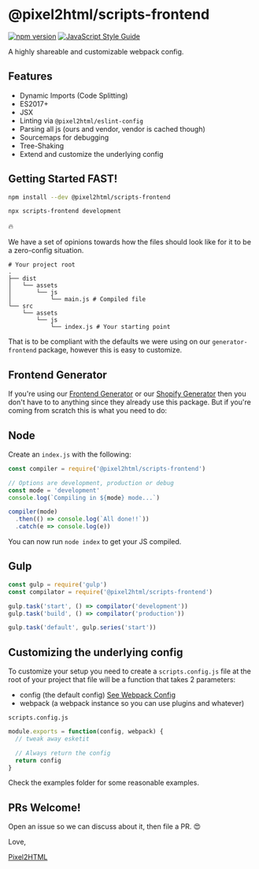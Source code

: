 # @pixel2html/scripts-frontend

[![npm version](https://badge.fury.io/js/%40pixel2html%2Fscripts-frontend.svg)](https://badge.fury.io/js/%40pixel2html%2Fscripts-frontend)
[![JavaScript Style Guide](https://img.shields.io/badge/code_style-standard-brightgreen.svg)](https://standardjs.com)

A highly shareable and customizable webpack config.

## Features

- Dynamic Imports (Code Splitting)
- ES2017+
- JSX
- Linting via `@pixel2html/eslint-config`
- Parsing all js (ours and vendor, vendor is cached though)
- Sourcemaps for debugging
- Tree-Shaking
- Extend and customize the underlying config

## Getting Started FAST!

```sh
npm install --dev @pixel2html/scripts-frontend
```


```sh
npx scripts-frontend development
```

:fire:

We have a set of opinions towards how the files should look like for it to be a zero-config situation.

```
# Your project root
.
├── dist
│   └── assets
│       └── js
│           └── main.js # Compiled file
└── src
    └── assets
        └── js
            └── index.js # Your starting point
```

That is to be compliant with the defaults we were using on our `generator-frontend` package, however this is easy to customize.

## Frontend Generator

If you're using our [Frontend Generator](http://npm.im/@pixel2html/generator-frontend) or our [Shopify Generator](http://npm.im/@pixel2html/generator-shopify) then you don't have to to anything since they already use this package.
But if you're coming from scratch this is what you need to do:


## Node

Create an `index.js` with the following:

```js
const compiler = require('@pixel2html/scripts-frontend')

// Options are development, production or debug
const mode = 'development'
console.log(`Compiling in ${mode} mode...`)

compiler(mode)
  .then(() => console.log(`All done!!`))
  .catch(e => console.log(e))
```

You can now run `node index` to get your JS compiled.


## Gulp

```js
const gulp = require('gulp')
const compilator = require('@pixel2html/scripts-frontend')

gulp.task('start', () => compilator('development'))
gulp.task('build', () => compilator('production'))

gulp.task('default', gulp.series('start'))
```

## Customizing the underlying config

To customize your setup you need to create a `scripts.config.js` file at the root of your project that file will be a function that takes 2 parameters:

- config (the default config) [See Webpack Config](https://webpack.js.org/configuration/)
- webpack (a webpack instance so you can use plugins and whatever)


`scripts.config.js`

```js
module.exports = function(config, webpack) {
  // tweak away esketit

  // Always return the config
  return config
}
```

Check the examples folder for some reasonable examples.

## PRs Welcome!

Open an issue so we can discuss about it, then file a PR. :heart_eyes:

Love,

[Pixel2HTML](https://pixel2html.com/)
